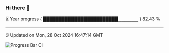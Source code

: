 ### Hi there 👋

⏳ Year progress { ████████████████████████▁▁▁▁▁▁ } 82.43 %

---

⏰ Updated on Mon, 28 Oct 2024 16:47:14 GMT

![Progress Bar CI](https://github.com/IshwaranRudhara/GIT-ACTION/workflows/Progress%20Bar%20CI/badge.svg)
